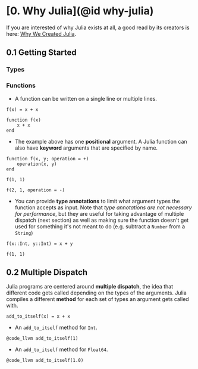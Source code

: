 # [0. Why Julia](@id why-julia)

If you are interested of why Julia exists at all, a good read by its creators is here:
[Why We Created Julia](https://julialang.org/blog/2012/02/why-we-created-julia).


## 0.1 Getting Started

### Types



### Functions 

- A function can be written on a single line or multiple lines.

```
f(x) = x + x

function f(x)
    x + x
end
```

- The example above has one **positional** argument.  A Julia function can also have 
**keyword** arguments that are specified by name.

```@example keyword
function f(x, y; operation = +)
    operation(x, y)
end

f(1, 1)
```

```@example keyword
f(2, 1, operation = -)
```

- You can provide **type annotations** to limit what argument types the function accepts 
as input.  Note that *type annotations are not necessary for performance*, but they are useful
for taking advantage of multiple dispatch (next section) as well as making sure the function 
doesn't get used for something it's not meant to do (e.g. subtract a `Number` from a `String`)

```@example
f(x::Int, y::Int) = x + y

f(1, 1)
```

## 0.2 Multiple Dispatch

Julia programs are centered around **multiple dispatch**, the idea that different code gets 
called depending on the types of the arguments.  Julia compiles a different **method** for each
set of types an argument gets called with.

```@example code_llvm
add_to_itself(x) = x + x
```

- An `add_to_itself` method for `Int`. 

```@example code_llvm
@code_llvm add_to_itself(1)
```

- An `add_to_itself` method for `Float64`. 

```@example code_llvm
@code_llvm add_to_itself(1.0)
```

